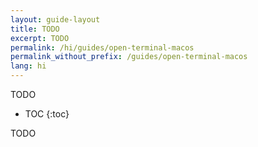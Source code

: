 ```yaml
---
layout: guide-layout
title: TODO
excerpt: TODO
permalink: /hi/guides/open-terminal-macos
permalink_without_prefix: /guides/open-terminal-macos
lang: hi
---
```


TODO

* TOC
{:toc}

TODO
